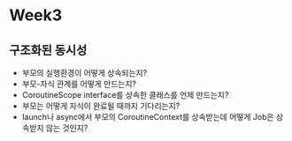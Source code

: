 # Week3

## 구조화된 동시성
- 부모의 실행환경이 어떻게 상속되는지?
- 부모-자식 관계를 어떻게 만드는지?
- CoroutineScope interface를 상속한 클래스를 언제 만드는지?
- 부모는 어떻게 자식이 완료될 때까지 기다리는지?
- launch나 async에서 부모의 CoroutineContext를 상속받는데 어떻게 Job은 상속받지 않는 것인지?